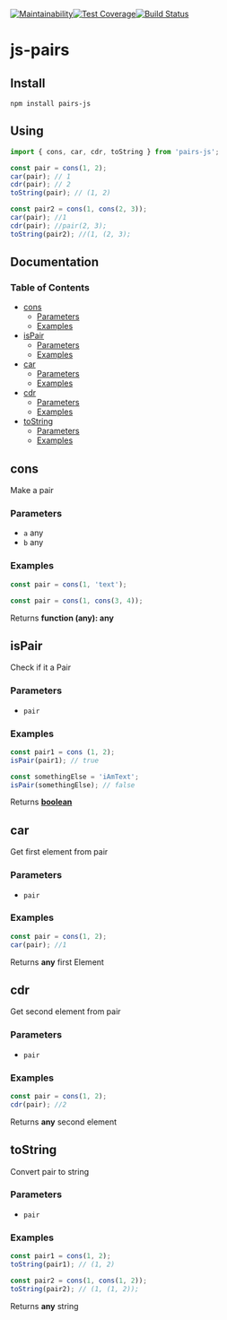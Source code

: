 [![Maintainability](https://api.codeclimate.com/v1/badges/dbf278721139bc62da89/maintainability)](https://codeclimate.com/github/vikzh/js-pairs/maintainability)[![Test Coverage](https://api.codeclimate.com/v1/badges/dbf278721139bc62da89/test_coverage)](https://codeclimate.com/github/vikzh/js-pairs/test_coverage)[![Build Status](https://travis-ci.org/vikzh/js-pairs.svg?branch=master)](https://travis-ci.org/vikzh/js-pairs)
# js-pairs
## Install
````
npm install pairs-js
````
## Using
````js
import { cons, car, cdr, toString } from 'pairs-js';

const pair = cons(1, 2);
car(pair); // 1
cdr(pair); // 2
toString(pair); // (1, 2)

const pair2 = cons(1, cons(2, 3));
car(pair); //1
cdr(pair); //pair(2, 3);
toString(pair2); //(1, (2, 3);
````

## Documentation
### Table of Contents

-   [cons][1]
    -   [Parameters][2]
    -   [Examples][3]
-   [isPair][4]
    -   [Parameters][5]
    -   [Examples][6]
-   [car][7]
    -   [Parameters][8]
    -   [Examples][9]
-   [cdr][10]
    -   [Parameters][11]
    -   [Examples][12]
-   [toString][13]
    -   [Parameters][14]
    -   [Examples][15]

## cons

Make a pair

### Parameters

-   `a`  any
-   `b`  any

### Examples

```javascript
const pair = cons(1, 'text');
```

```javascript
const pair = cons(1, cons(3, 4));
```

Returns **function (any): any** 

## isPair

Check if it a Pair

### Parameters

-   `pair`  

### Examples

```javascript
const pair1 = cons (1, 2);
isPair(pair1); // true
```

```javascript
const somethingElse = 'iAmText';
isPair(somethingElse); // false
```

Returns **[boolean][16]** 

## car

Get first element from pair

### Parameters

-   `pair`  

### Examples

```javascript
const pair = cons(1, 2);
car(pair); //1
```

Returns **any** first Element

## cdr

Get second element from pair

### Parameters

-   `pair`  

### Examples

```javascript
const pair = cons(1, 2);
cdr(pair); //2
```

Returns **any** second element

## toString

Convert pair to string

### Parameters

-   `pair`  

### Examples

```javascript
const pair1 = cons(1, 2);
toString(pair1); // (1, 2)
```

```javascript
const pair2 = cons(1, cons(1, 2));
toString(pair2); // (1, (1, 2));
```

Returns **any** string

[1]: #cons

[2]: #parameters

[3]: #examples

[4]: #ispair

[5]: #parameters-1

[6]: #examples-1

[7]: #car

[8]: #parameters-2

[9]: #examples-2

[10]: #cdr

[11]: #parameters-3

[12]: #examples-3

[13]: #tostring

[14]: #parameters-4

[15]: #examples-4

[16]: https://developer.mozilla.org/docs/Web/JavaScript/Reference/Global_Objects/Boolean
